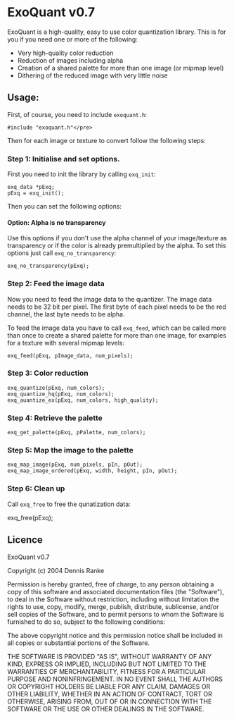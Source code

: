 # ExoQuant v0.7

ExoQuant is a high-quality, easy to use color quantization library. This is for you if you need one or more of the following:

* Very high-quality color reduction</li>
* Reduction of images including alpha</li>
* Creation of a shared palette for more than one image (or mipmap level)</li>
* Dithering of the reduced image with very little noise</li>

## Usage:

First, of course, you need to include `exoquant.h`:

    #include "exoquant.h"</pre>

Then for each image or texture to convert follow the following steps:

### Step 1: Initialise and set options.

First you need to init the library by calling `exq_init`:

    exq_data *pExq;
    pExq = exq_init();

Then you can set the following options:

#### Option: Alpha is no transparency

Use this options if you don't use the alpha channel of your image/texture as transparency or if the color is already premultiplied by the alpha. To set this options just call `exq_no_transparency`:

    exq_no_transparency(pExq);

### Step 2: Feed the image data

Now you need to feed the image data to the quantizer. The image data needs to be 32 bit per pixel. The first byte of each pixel needs to be the red channel, the last byte needs to be alpha.

To feed the image data you have to call `exq_feed`, which can be called more than once to create a shared palette for more than one image, for examples for a texture with several mipmap levels:

    exq_feed(pExq, pImage_data, num_pixels);

### Step 3: Color reduction

    exq_quantize(pExq, num_colors);
    exq_quantize_hq(pExq, num_colors);
    exq_auantize_ex(pExq, num_colors, high_quality);

### Step 4: Retrieve the palette

    exq_get_palette(pExq, pPalette, num_colors);

### Step 5: Map the image to the palette

    exq_map_image(pExq, num_pixels, pIn, pOut);
    exq_map_image_ordered(pExq, width, height, pIn, pOut);

### Step 6: Clean up

Call `exq_free` to free the qunatization data:

   exq_free(pExq);

## Licence

ExoQuant v0.7

Copyright (c) 2004 Dennis Ranke

Permission is hereby granted, free of charge, to any person obtaining a copy of
this software and associated documentation files (the "Software"), to deal in
the Software without restriction, including without limitation the rights to
use, copy, modify, merge, publish, distribute, sublicense, and/or sell copies
of the Software, and to permit persons to whom the Software is furnished to do
so, subject to the following conditions:

The above copyright notice and this permission notice shall be included in all
copies or substantial portions of the Software.

THE SOFTWARE IS PROVIDED "AS IS", WITHOUT WARRANTY OF ANY KIND, EXPRESS OR
IMPLIED, INCLUDING BUT NOT LIMITED TO THE WARRANTIES OF MERCHANTABILITY,
FITNESS FOR A PARTICULAR PURPOSE AND NONINFRINGEMENT. IN NO EVENT SHALL THE
AUTHORS OR COPYRIGHT HOLDERS BE LIABLE FOR ANY CLAIM, DAMAGES OR OTHER
LIABILITY, WHETHER IN AN ACTION OF CONTRACT, TORT OR OTHERWISE, ARISING FROM,
OUT OF OR IN CONNECTION WITH THE SOFTWARE OR THE USE OR OTHER DEALINGS IN THE
SOFTWARE.
